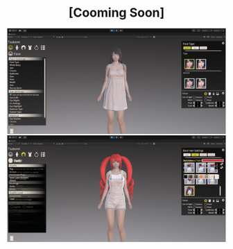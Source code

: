 <h1 align="center">[Cooming Soon]</h1>

![Image](https://raw.githubusercontent.com/dragonmoe/OpenAI/refs/heads/main/Screenshots/Screenshot%202024-11-07%20184348.png)
![Image](https://raw.githubusercontent.com/dragonmoe/OpenAI/refs/heads/main/Screenshots/Screenshot%202024-11-07%20184423.png)
